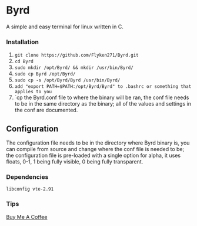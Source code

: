 # Byrd

A simple and easy terminal for linux written in C.


### Installation

1. `git clone https://github.com/Flyken271/Byrd.git`
2. `cd Byrd`
3. `sudo mkdir /opt/Byrd/ && mkdir /usr/bin/Byrd/`
4. `sudo cp Byrd /opt/Byrd/`
5. `sudo cp -s /opt/Byrd/Byrd /usr/bin/Byrd/`
6. `add "export PATH=$PATH:/opt/Byrd/Byrd" to .bashrc or something that applies to you`
7. `cp the Byrd.conf file to where the binary will be ran, the conf file needs to be in the same directory as the binary; all of the values and settings in the conf are documented.

## Configuration
The configuration file needs to be in the directory where Byrd binary is, you can compile from source and change where the conf file is needed to be; the configuration file is pre-loaded with a single option for alpha, it uses floats, 0-1, 1 being fully visible, 0 being fully transparent.

### Dependencies
`libconfig vte-2.91`


### Tips
[Buy Me A Coffee](https://www.buymeacoffee.com/DFLhquo)
